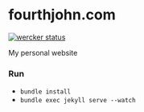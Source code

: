fourthjohn.com
===========

[![wercker status](https://app.wercker.com/status/615ea359519ba5f7bbea77c64bee19fc/s "wercker status")](https://app.wercker.com/project/bykey/615ea359519ba5f7bbea77c64bee19fc)

My personal website

### Run
- `bundle install`
- `bundle exec jekyll serve --watch`
